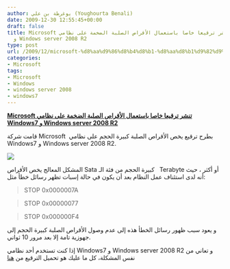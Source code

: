 ```yaml
---
author: يوغرطة بن علي (Youghourta Benali)
date: 2009-12-30 12:55:45+00:00
draft: false
title: Microsoft تنشر ترقيعا خاصا باستعمال الأقراص الصلبة الضخمة على نظامي Windows7
  و Windows server 2008 R2
type: post
url: /2009/12/microsoft-%d8%aa%d9%86%d8%b4%d8%b1-%d8%aa%d8%b1%d9%82%d9%8a%d8%b9%d8%a7-%d8%ae%d8%a7%d8%b5%d8%a7-%d8%a8%d8%a7%d8%b3%d8%aa%d8%b9%d9%85%d8%a7%d9%84-%d8%a7%d9%84%d8%a3%d9%82%d8%b1%d8%a7%d8%b5-%d8%a7/
categories:
- Microsoft
tags:
- Microsoft
- Windows
- windows server 2008
- windows7
---
```


[**Microsoft تنشر ترقيعا خاصا باستعمال الأقراص الصلبة الضخمة على نظامي Windows7 و Windows server 2008 R2**](https://www.it-scoop.com/2009/12/microsoft-%d8%aa%d9%86%d8%b4%d8%b1-%d8%aa%d8%b1%d9%82%d9%8a%d8%b9%d8%a7-%d8%ae%d8%a7%d8%b5%d8%a7-%d8%a8%d8%a7%d8%b3%d8%aa%d8%b9%d9%85%d8%a7%d9%84-%d8%a7%d9%84%d8%a3%d9%82%d8%b1%d8%a7%d8%b5-%d8%a7/)


قامت شركة Microsoft  بطرح ترقيع يخص الأقراص الصلبة كبيرة الحجم على نظامي Windows7 و Windows server 2008 R2.

[![](https://www.it-scoop.com/wp-content/uploads/2009/12/Microsoft-logo-300x218.jpg)
](https://www.it-scoop.com/2009/12/microsoft-%d8%aa%d9%86%d8%b4%d8%b1-%d8%aa%d8%b1%d9%82%d9%8a%d8%b9%d8%a7-%d8%ae%d8%a7%d8%b5%d8%a7-%d8%a8%d8%a7%d8%b3%d8%aa%d8%b9%d9%85%d8%a7%d9%84-%d8%a7%d9%84%d8%a3%d9%82%d8%b1%d8%a7%d8%b5-%d8%a7/)

المشكل المعالج يخص الأقراص Sata كبيرة الحجم من فئة الـ   Terabyte أو أكثر ، حيث أنه لدى استئناف عمل النظام بعد أن يكون في حالة إسبات تظهر رسائل خطأ مثل:


<blockquote>STOP 0x0000007A</blockquote>




<blockquote>STOP 0x00000077</blockquote>




<blockquote>STOP 0x000000F4</blockquote>


و يعود سبب ظهور رسائل الخطأ هذه إلى عدم وصول الأقراص الصلبة كبيرة الحجم إلى جهوزية تامة إلا بعد مرور 10 ثواني.

إذا كنت تستخدم أحد نظامي Windows7 و Windows server 2008 R2 و تعاني من نفس المشكلة، كل ما عليك هو تحميل الترقيع من [هنا](http://support.microsoft.com/kb/977178/en-us)
